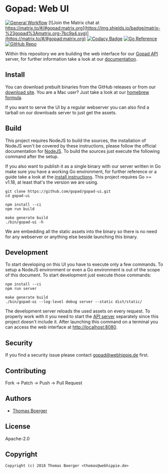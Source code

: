 # Gopad: Web UI

[![General Workflow](https://github.com/gopad/gopad-ui/actions/workflows/general.yml/badge.svg)](https://github.com/gopad/gopad-ui/actions/workflows/general.yml) [![Join the Matrix chat at https://matrix.to/#/#gopad:matrix.org](https://img.shields.io/badge/matrix-%23gopad%3Amatrix.org-7bc9a4.svg)](https://matrix.to/#/#gopad:matrix.org) [![Codacy Badge](https://app.codacy.com/project/badge/Grade/df9689895d604266ab02a3e18a686b0a)](https://www.codacy.com/gh/gopad/gopad-ui/dashboard?utm_source=github.com&utm_medium=referral&utm_content=gopad/gopad-ui&utm_campaign=Badge_Grade) [![Go Reference](https://pkg.go.dev/badge/github.com/gopad/gopad-ui.svg)](https://pkg.go.dev/github.com/gopad/gopad-ui) [![GitHub Repo](https://img.shields.io/badge/github-repo-yellowgreen)](https://github.com/gopad/gopad-ui)

Within this repository we are building the web interface for our
[Gopad API][api] server, for further information take a look at our
[documentation][documentation].

## Install

You can download prebuilt binaries from the GitHub releases or from our
[download site][downloads]. You are a Mac user? Just take a look at our
[homebrew formula][homebrew].

If you want to serve the UI by a regular webserver you can also find a tarball
on our downloads server to just get the assets.

## Build

This project requires NodeJS to build the sources, the installation of NodeJS
won't be covered by these instructions, please follow the official documentation
for [NodeJS][nodejs]. To build the sources just execute the following command
after the setup.

If you also want to publish it as a single binary with our server written in Go
make sure you have a working Go environment, for further reference or a guide
take a look at the [install instructions][golang]. This project requires
Go >= v1.18, at least that's the version we are using.

```console
git clone https://github.com/gopad/gopad-ui.git
cd gopad-ui

npm install --ci
npm run build

make generate build
./bin/gopad-ui -h
```

We are embedding all the static assets into the binary so there is no need for
any webserver or anything else beside launching this binary.

## Development

To start developing on this UI you have to execute only a few commands. To setup
a NodeJS environment or even a Go environment is out of the scope of this
document. To start development just execute those commands:

```console
npm install --ci
npm run server

make generate build
./bin/gopad-ui --log-level debug server --static dist/static/
```

The development server reloads the used assets on every request. To properly
work with it you need to start the [API server][api] separately since this
project doesn't include it. After launching this command on a terminal you can
access the web interface at [http://localhost:8080](http://localhost:8080).

## Security

If you find a security issue please contact
[gopad@webhippie.de](mailto:gopad@webhippie.de) first.

## Contributing

Fork -> Patch -> Push -> Pull Request

## Authors

-   [Thomas Boerger](https://github.com/tboerger)

## License

Apache-2.0

## Copyright

```console
Copyright (c) 2018 Thomas Boerger <thomas@webhippie.de>
```

[api]: https://github.com/gopad/gopad-api
[documentation]: https://gopad.eu
[downloads]: http://dl.gopad.eu/ui
[homebrew]: https://github.com/gopad/homebrew-gopad
[nodejs]: https://nodejs.org/en/download/package-manager/
[golang]: http://golang.org/doc/install.html
